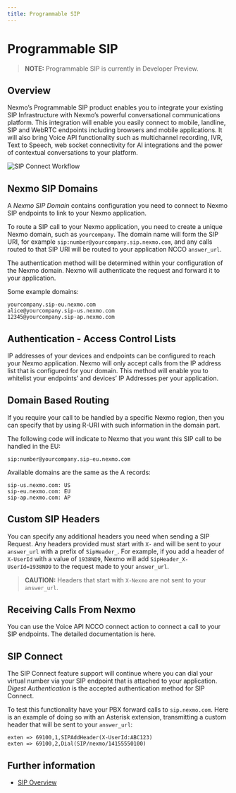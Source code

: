 ```yaml
---
title: Programmable SIP
---
```


# Programmable SIP

> **NOTE:** Programmable SIP is currently in Developer Preview.

## Overview

Nexmo’s Programmable SIP product enables you to integrate your existing SIP Infrastructure with Nexmo’s powerful conversational communications platform. This integration will enable you easily connect to mobile, landline, SIP and WebRTC endpoints including browsers and mobile applications. It will also bring Voice API functionality such as multichannel recording, IVR, Text to Speech, web socket connectivity for AI integrations and the power of contextual conversations to your platform.

![SIP Connect Workflow](/assets/images/workflow_sip_connect.png)

## Nexmo SIP Domains

A _Nexmo SIP Domain_ contains configuration you need to connect to Nexmo SIP endpoints to link to your Nexmo application.

To route a SIP call to your Nexmo application, you need to create a unique Nexmo domain, such as `yourcompany`. The domain name will form the SIP URI, for example `sip:number@yourcompany.sip.nexmo.com`, and any calls routed to that SIP URI will be routed to your application NCCO `answer_url`.

The authentication method will be determined within your configuration of the Nexmo domain. Nexmo will authenticate the request and forward it to your application.

Some example domains:

``` text
yourcompany.sip-eu.nexmo.com
alice@yourcompany.sip-us.nexmo.com
12345@yourcompany.sip-ap.nexmo.com
```

## Authentication - Access Control Lists

IP addresses of your devices and endpoints can be configured to reach your Nexmo application. Nexmo will only accept calls from the IP address list that is configured for your domain. This method will enable you to whitelist your endpoints’ and devices’ IP Addresses per your application.

## Domain Based Routing

If you require your call to be handled by a specific Nexmo region, then you can specify that by using R-URI with such information in the domain part.

The following code will indicate to Nexmo that you want this SIP call to be handled in the EU:

``` text
sip:number@yourcompany.sip-eu.nexmo.com
```

Available domains are the same as the A records:

``` text
sip-us.nexmo.com: US
sip-eu.nexmo.com: EU
sip-ap.nexmo.com: AP
```

## Custom SIP Headers

You can specify any additional headers you need when sending a SIP Request. Any headers provided must start with `X-` and will be sent to your `answer_url` with a prefix of `SipHeader_`. For example, if you add a header of `X-UserId` with a value of `1938ND9`, Nexmo will add `SipHeader_X-UserId=1938ND9` to the request made to your `answer_url`.

> **CAUTION:** Headers that start with `X-Nexmo` are not sent to your `answer_url`.

## Receiving Calls From Nexmo

You can use the Voice API NCCO connect action to connect a call to your SIP endpoints. The detailed documentation is here.

## SIP Connect

The SIP Connect feature support will continue where you can dial your virtual number via your SIP endpoint that is attached to your application. _Digest Authentication_ is the accepted authentication method for SIP Connect.

To test this functionality have your PBX forward calls to `sip.nexmo.com`. Here is an example of doing so with an Asterisk extension, transmitting a custom header that will be sent to your `answer_url`:

``` text
exten => 69100,1,SIPAddHeader(X-UserId:ABC123)
exten => 69100,2,Dial(SIP/nexmo/14155550100)
```

## Further information

* [SIP Overview](/voice/sip/overview)
